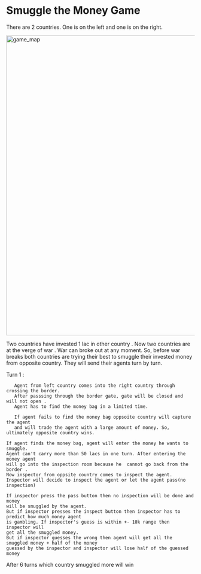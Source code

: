 # Smuggle the Money Game

There are 2 countries. One is on the left and one is on the right.

 <img width="800" alt="game_map" src="https://user-images.githubusercontent.com/75721211/210014056-3619d36c-976d-4586-b244-b31491fc4c06.PNG">

Two countries have invested 1 lac in other country . Now two countries are at the verge of war . War can broke out at any moment. So, before war breaks both countries are trying their best to smuggle their invested money from opposite country. They will send their agents turn by turn.

Turn 1 :
       
       Agent from left country comes into the right country through crossing the border. 
       After passsing through the border gate, gate will be closed and will not open . 
       Agent has to find the money bag in a limited time.
       
       If agent fails to find the money bag oppsoite country will capture the agent
       and will trade the agent with a large amount of money. So, ultimately opposite country wins.
       
	If agent finds the money bag, agent will enter the money he wants to smuggle. 
	Agent can't carry more than 50 lacs in one turn. After entering the money agent
	will go into the inspection room because he  cannot go back from the border .
	Now inspector from oppsite country comes to inspect the agent. 
	Inspector will decide to inspect the agent or let the agent pass(no inspection)
	
	If inspector press the pass button then no inspection will be done and money
	will be smuggled by the agent.
	But if inspector presses the inspect button then inspector has to predict how much money agent
	is gambling. If inspector's guess is within +- 10k range then inspector will
	get all the smuggled money. 
	But if inspector guesses the wrong then agent will get all the smuggled money + half of the money
	guessed by the inspector and inspector will lose half of the guessed money


After 6 turns which country smuggled more will win
